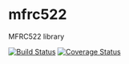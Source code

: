 # mfrc522
MFRC522 library

[![Build Status](https://travis-ci.org/sobriodev/mfrc522.svg?branch=develop)](https://travis-ci.org/sobriodev/mfrc522)
[![Coverage Status](https://coveralls.io/repos/github/sobriodev/mfrc522/badge.svg?branch=develop)](https://coveralls.io/github/sobriodev/mfrc522?branch=develop)